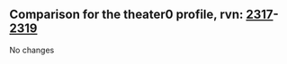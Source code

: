 ## Comparison for the theater0 profile, rvn: [2317](https://github.com/PRO100KatYT/FortniteProfileRevisions/tree/main/profiles/theater0/2317%20theater0.json)-[2319](https://github.com/PRO100KatYT/FortniteProfileRevisions/tree/main/profiles/theater0/2319%20theater0.json)

No changes
